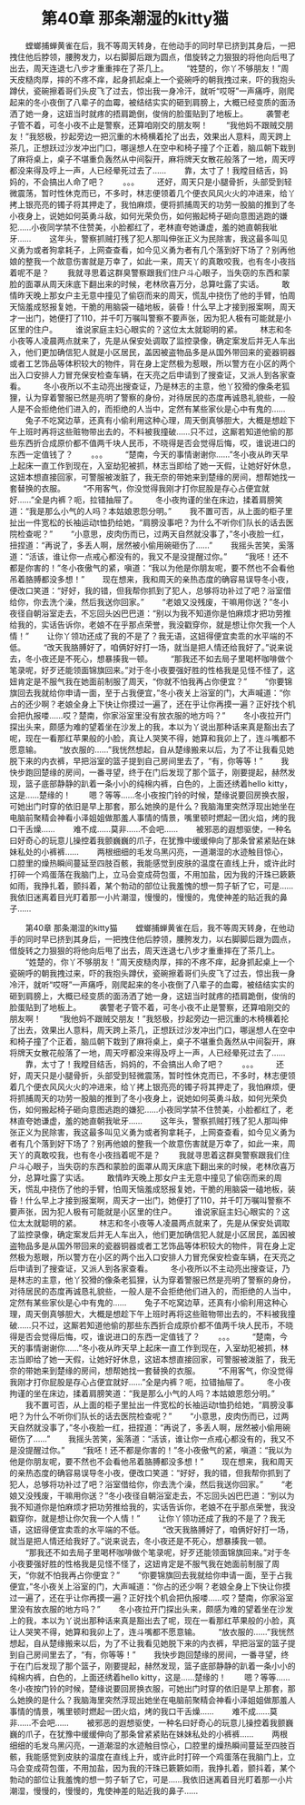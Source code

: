 # 　　第40章 那条潮湿的kitty猫
　　螳螂捕蝉黄雀在后，我不等周天转身，在他动手的同时早已挤到其身后，一把拽住他后脖领，腰胯发力，以右脚脚后跟为圆点，借旋转之力狠狠的将他向后甩了出去，周天连退七八步才重重摔在了茶几上。
　　“姓楚的，你丫不够朋友！”周天皮糙肉厚，摔的不疼不痒，起身抓起桌上一个瓷碗呼的朝我拽过来，吓的我抱头蹲伏，瓷碗擦着哥们头皮飞了过去，惊出我一身冷汗，就听“哎呀”一声痛呼，刚爬起来的冬小夜倒了八辈子的血霉，被结结实实的砸到肩膀上，大概已经变质的面汤洒了她一身，这妞当时就疼的捂肩跪倒，俊俏的脸蛋贴到了地板上。
　　袭警老子管不着，可冬小夜不止是警察，还算咱刚交的朋友啊！
　　“我他妈不跟贼交朋友！”我怒极，抄起旁边一把沉重的木椅横着抡了出去，效果出人意料，周天跨上茶几，正想跃过沙发冲出门口，哪逞想人在空中和椅子撞了个正着，脑瓜朝下栽到了麻将桌上，桌子不堪重负轰然从中间裂开，麻将牌天女散花般落了一地，周天哼都没来得及哼上一声，人已经晕死过去了……
　　靠，太寸了！我瞠目结舌，妈妈的，不会搞出人命了吧？
　　。。。
　　还好，周天只是小腿骨折，头部受到轻微震荡，暂时性休克而已，不多时，林志便领着几个便衣风风火火的冲进来，给丫拷上银亮亮的镯子将其押走了，我怕麻烦，便将抓捕周天的功劳一股脑的推到了冬小夜身上，说她如何英勇斗敌，如何光荣负伤，如何搬起椅子砸向意图逃跑的嫌犯……小夜同学禁不住赞美，小脸都红了，老林直夸她谦虚，羞的她直朝我呲牙……
　　这年头，警察抓贼打残了犯人那叫伸张正义为民除害，我这最多叫见义勇为或者狗拿耗子，上网查查看，如今见义勇为者有几个落到好下场了？别再他娘的整我一个故意伤害就是万幸了，如此一来，周天丫的真敢咬我，也有冬小夜挡着呢不是？
　　我就寻思着这群臭警察跟我们住户斗心眼子，当失窃的东西和蒙脸的面罩从周天床底下翻出来的时候，老林欣喜万分，总算吐露了实话。
　　敢情昨天晚上那女户主无意中撞见了偷窃而来的周天，慌乱中挠伤了他的手臂，怕周天恼羞成怒报复她，干脆的用脑袋一磕地板，装昏！什么早上才接到报案啊，周天才一出门，她便打了110，并千叮万嘱叫警察不要声张，因为犯人极有可能就是小区里的住户。
　　谁说家庭主妇心眼实的？这位太太就聪明的紧。
　　林志和冬小夜等人凌晨两点就来了，先是从保安处调取了监控录像，确定案发后并无人车出入，他们更加确信犯人就是小区居民，盖因被盗物品多是从国外带回来的瓷器铜器或者工艺饰品等体积较大的物件，背在身上定然极为惹眼，所以警方在小区的两个出入口安排人力冒充保安检查车辆，在天亮之后申请到了搜查证，又派人到各家查看。
　　冬小夜所以不主动亮出搜查证，乃是林志的主意，他丫狡猾的像条老狐狸，认为穿着警服已然是亮明了警察的身份，对待居民的态度再诚恳礼貌些，一般人是不会拒绝他们进入的，而拒绝的人当中，定然有某些家伙是心中有鬼的……
　　兔子不吃窝边草，还真有小偷利用这种心理，周天倒真够胆大，大概是想趁下午上班时再将这些赃物带出去的，不料被我撞破……只不过，这厮若知道他偷的那些东西折合成原价都不值两千块人民币，不晓得是否会觉得后悔，哎，谁说进口的东西一定值钱了？
　　。。。
　　“楚南，今天的事情谢谢你……”冬小夜从昨天早上起床一直工作到现在，入室劫犯被抓，林志当即给了她一天假，让她好好休息，这妞本想直接回家，可警服被泼脏了，我无奈的带她来到楚缘的房间，想帮她找一套替换的衣服。
　　“不用客气，你没觉得我刚才打你屁股是存心占便宜就好……”全是内裤？呃，拉错抽屉了。
　　冬小夜拘谨的坐在床边，揉着肩膀笑道：“我是那么小气的人吗？本姑娘恩怨分明。”
　　我不置可否，从上面的柜子里扯出一件宽松的长袖运动t恤扔给她，“肩膀没事吧？为什么不听你们队长的话去医院检查呢？”
　　“小意思，皮肉伤而已，过两天自然就没事了，”冬小夜脸一红，扭捏道：“再说了，多丢人啊，居然被小偷用碗砸伤了……”
　　我摇头苦笑，奚落道：“活该，谁让你一点戒心都没有的，我又不是没提醒过你。”
　　“我呸！还不都是你害的！”冬小夜傲气的紧，嗔道：“我以为他是你朋友呢，要不然也不会看他吊着胳膊都没多想！”
　　现在想来，我和周天的亲热态度的确容易误导冬小夜，便改口笑道：“好好，我的错，但我帮你抓到了犯人，总够将功补过了吧？浴室借给你，你去洗个澡，然后我送你回家。”
　　“老娘又没残废，干嘛用你送？”冬小夜径自朝浴室走去，不忘回头凶巴巴道：“别以为我不知道你是怕麻烦才把功劳推给我的，实话告诉你，老娘不在乎那点荣誉，我没戳穿你，就是想让你欠我一个人情！”
　　让你丫领功还成了我的不是了？我无语，这妞得便宜卖乖的水平端的不低。
　　“改天我胳膊好了，咱俩好好打一场，就当是把人情还给我好了。”说来说去，冬小夜还是不死心，想暴揍我一顿。
　　“那我还不如去局子里喝杯咖啡做个笔录呢，好歹还能领面锦旗回来。”对于冬小夜要强好胜的性格我是见怪不怪了，这妞肯定是不服气我在她面前制服了周天，“你就不怕我再占你便宜？”
　　“你要锦旗回去我就给你申请一面，至于占我便宜，”冬小夜关上浴室的门，大声喊道：“你占的还少啊？老娘全身上下快让你摸过一遍了，还在乎让你再摸一遍？正好找个机会把仇报喽……哎？楚南，你家浴室里没有放衣服的地方吗？”
　　冬小夜拉开门探出头来，颇感为难的望着坐在沙发上的我，本以为丫说出那种话来真是豁出去了呢，现在一看那红苹果般的小脸，真让人哭笑不得，她算和我卯上了，连斗嘴都不愿意输。
　　“放衣服的……”我恍然想起，自从楚缘搬来以后，为了不让我看见她脱下来的内衣裤，早把浴室的篮子提到自己房间里去了，“有，你等等！”
　　我快步跑回楚缘的房间，一番寻望，终于在门后发现了那个篮子，刚要提起，赫然发现，篮子底部静静的趴着一条小小的纯棉内裤，白色的，上面还绣着hello kitty，这是……楚缘的！
　　嗯？等等……冬小夜按门铃的时候，楚缘说要回房换衣服，可她出门时穿的依旧是早上那套，那么她换的是什么？我脑海里突然浮现出她坐在电脑前聚精会神看小泽姐姐做那羞人事情的情景，嘴里顿时燃起一团火焰，烤的我口干舌燥……
　　难不成……莫非……不会吧……
　　被邪恶的遐想驱使，一种名曰好奇心的玩意儿操控着我颤巍巍的爪子，在犹豫中缓缓伸向了那条曾紧紧贴在妹妹私处的小裤裤……
　　两根细细的毛发乌黑闪亮，一道潮湿的水迹触目惊心，口腔里的燥热瞬间蔓延至四肢百骸，我能感觉到皮肤的温度在直线上升，或许此时打碎一个鸡蛋落在我脑门上，立马会变成荷包蛋，不用加盐，因为我的汗珠已簌簌如雨，我挣扎着，颤抖着，某个勃动的部位让我羞愧的想一剪子斩了它，可是……我依旧迷离着目光盯着那一小片潮湿，慢慢的，慢慢的，鬼使神差的贴近我的鼻子……

　　第40章 那条潮湿的kitty猫
　　螳螂捕蝉黄雀在后，我不等周天转身，在他动手的同时早已挤到其身后，一把拽住他后脖领，腰胯发力，以右脚脚后跟为圆点，借旋转之力狠狠的将他向后甩了出去，周天连退七八步才重重摔在了茶几上。
　　“姓楚的，你丫不够朋友！”周天皮糙肉厚，摔的不疼不痒，起身抓起桌上一个瓷碗呼的朝我拽过来，吓的我抱头蹲伏，瓷碗擦着哥们头皮飞了过去，惊出我一身冷汗，就听“哎呀”一声痛呼，刚爬起来的冬小夜倒了八辈子的血霉，被结结实实的砸到肩膀上，大概已经变质的面汤洒了她一身，这妞当时就疼的捂肩跪倒，俊俏的脸蛋贴到了地板上。
　　袭警老子管不着，可冬小夜不止是警察，还算咱刚交的朋友啊！
　　“我他妈不跟贼交朋友！”我怒极，抄起旁边一把沉重的木椅横着抡了出去，效果出人意料，周天跨上茶几，正想跃过沙发冲出门口，哪逞想人在空中和椅子撞了个正着，脑瓜朝下栽到了麻将桌上，桌子不堪重负轰然从中间裂开，麻将牌天女散花般落了一地，周天哼都没来得及哼上一声，人已经晕死过去了……
　　靠，太寸了！我瞠目结舌，妈妈的，不会搞出人命了吧？
　　。。。
　　还好，周天只是小腿骨折，头部受到轻微震荡，暂时性休克而已，不多时，林志便领着几个便衣风风火火的冲进来，给丫拷上银亮亮的镯子将其押走了，我怕麻烦，便将抓捕周天的功劳一股脑的推到了冬小夜身上，说她如何英勇斗敌，如何光荣负伤，如何搬起椅子砸向意图逃跑的嫌犯……小夜同学禁不住赞美，小脸都红了，老林直夸她谦虚，羞的她直朝我呲牙……
　　这年头，警察抓贼打残了犯人那叫伸张正义为民除害，我这最多叫见义勇为或者狗拿耗子，上网查查看，如今见义勇为者有几个落到好下场了？别再他娘的整我一个故意伤害就是万幸了，如此一来，周天丫的真敢咬我，也有冬小夜挡着呢不是？
　　我就寻思着这群臭警察跟我们住户斗心眼子，当失窃的东西和蒙脸的面罩从周天床底下翻出来的时候，老林欣喜万分，总算吐露了实话。
　　敢情昨天晚上那女户主无意中撞见了偷窃而来的周天，慌乱中挠伤了他的手臂，怕周天恼羞成怒报复她，干脆的用脑袋一磕地板，装昏！什么早上才接到报案啊，周天才一出门，她便打了110，并千叮万嘱叫警察不要声张，因为犯人极有可能就是小区里的住户。
　　谁说家庭主妇心眼实的？这位太太就聪明的紧。
　　林志和冬小夜等人凌晨两点就来了，先是从保安处调取了监控录像，确定案发后并无人车出入，他们更加确信犯人就是小区居民，盖因被盗物品多是从国外带回来的瓷器铜器或者工艺饰品等体积较大的物件，背在身上定然极为惹眼，所以警方在小区的两个出入口安排人力冒充保安检查车辆，在天亮之后申请到了搜查证，又派人到各家查看。
　　冬小夜所以不主动亮出搜查证，乃是林志的主意，他丫狡猾的像条老狐狸，认为穿着警服已然是亮明了警察的身份，对待居民的态度再诚恳礼貌些，一般人是不会拒绝他们进入的，而拒绝的人当中，定然有某些家伙是心中有鬼的……
　　兔子不吃窝边草，还真有小偷利用这种心理，周天倒真够胆大，大概是想趁下午上班时再将这些赃物带出去的，不料被我撞破……只不过，这厮若知道他偷的那些东西折合成原价都不值两千块人民币，不晓得是否会觉得后悔，哎，谁说进口的东西一定值钱了？
　　。。。
　　“楚南，今天的事情谢谢你……”冬小夜从昨天早上起床一直工作到现在，入室劫犯被抓，林志当即给了她一天假，让她好好休息，这妞本想直接回家，可警服被泼脏了，我无奈的带她来到楚缘的房间，想帮她找一套替换的衣服。
　　“不用客气，你没觉得我刚才打你屁股是存心占便宜就好……”全是内裤？呃，拉错抽屉了。
　　冬小夜拘谨的坐在床边，揉着肩膀笑道：“我是那么小气的人吗？本姑娘恩怨分明。”
　　我不置可否，从上面的柜子里扯出一件宽松的长袖运动t恤扔给她，“肩膀没事吧？为什么不听你们队长的话去医院检查呢？”
　　“小意思，皮肉伤而已，过两天自然就没事了，”冬小夜脸一红，扭捏道：“再说了，多丢人啊，居然被小偷用碗砸伤了……”
　　我摇头苦笑，奚落道：“活该，谁让你一点戒心都没有的，我又不是没提醒过你。”
　　“我呸！还不都是你害的！”冬小夜傲气的紧，嗔道：“我以为他是你朋友呢，要不然也不会看他吊着胳膊都没多想！”
　　现在想来，我和周天的亲热态度的确容易误导冬小夜，便改口笑道：“好好，我的错，但我帮你抓到了犯人，总够将功补过了吧？浴室借给你，你去洗个澡，然后我送你回家。”
　　“老娘又没残废，干嘛用你送？”冬小夜径自朝浴室走去，不忘回头凶巴巴道：“别以为我不知道你是怕麻烦才把功劳推给我的，实话告诉你，老娘不在乎那点荣誉，我没戳穿你，就是想让你欠我一个人情！”
　　让你丫领功还成了我的不是了？我无语，这妞得便宜卖乖的水平端的不低。
　　“改天我胳膊好了，咱俩好好打一场，就当是把人情还给我好了。”说来说去，冬小夜还是不死心，想暴揍我一顿。
　　“那我还不如去局子里喝杯咖啡做个笔录呢，好歹还能领面锦旗回来。”对于冬小夜要强好胜的性格我是见怪不怪了，这妞肯定是不服气我在她面前制服了周天，“你就不怕我再占你便宜？”
　　“你要锦旗回去我就给你申请一面，至于占我便宜，”冬小夜关上浴室的门，大声喊道：“你占的还少啊？老娘全身上下快让你摸过一遍了，还在乎让你再摸一遍？正好找个机会把仇报喽……哎？楚南，你家浴室里没有放衣服的地方吗？”
　　冬小夜拉开门探出头来，颇感为难的望着坐在沙发上的我，本以为丫说出那种话来真是豁出去了呢，现在一看那红苹果般的小脸，真让人哭笑不得，她算和我卯上了，连斗嘴都不愿意输。
　　“放衣服的……”我恍然想起，自从楚缘搬来以后，为了不让我看见她脱下来的内衣裤，早把浴室的篮子提到自己房间里去了，“有，你等等！”
　　我快步跑回楚缘的房间，一番寻望，终于在门后发现了那个篮子，刚要提起，赫然发现，篮子底部静静的趴着一条小小的纯棉内裤，白色的，上面还绣着hello kitty，这是……楚缘的！
　　嗯？等等……冬小夜按门铃的时候，楚缘说要回房换衣服，可她出门时穿的依旧是早上那套，那么她换的是什么？我脑海里突然浮现出她坐在电脑前聚精会神看小泽姐姐做那羞人事情的情景，嘴里顿时燃起一团火焰，烤的我口干舌燥……
　　难不成……莫非……不会吧……
　　被邪恶的遐想驱使，一种名曰好奇心的玩意儿操控着我颤巍巍的爪子，在犹豫中缓缓伸向了那条曾紧紧贴在妹妹私处的小裤裤……
　　两根细细的毛发乌黑闪亮，一道潮湿的水迹触目惊心，口腔里的燥热瞬间蔓延至四肢百骸，我能感觉到皮肤的温度在直线上升，或许此时打碎一个鸡蛋落在我脑门上，立马会变成荷包蛋，不用加盐，因为我的汗珠已簌簌如雨，我挣扎着，颤抖着，某个勃动的部位让我羞愧的想一剪子斩了它，可是……我依旧迷离着目光盯着那一小片潮湿，慢慢的，慢慢的，鬼使神差的贴近我的鼻子……
